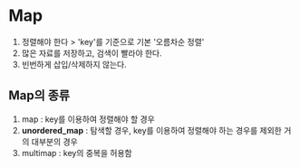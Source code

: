 # Map
1. 정렬해야 한다 > 'key'를 기준으로 기본 '오름차순 정렬'
2. 많은 자료를 저장하고, 검색이 빨라야 한다.
3. 빈번하게 삽입/삭제하지 않는다.

## Map의 종류
1. map : key를 이용하여 정렬해야 할 경우
2. <b>unordered_map</b> : 탐색할 경우, key를 이용하여 정렬해야 하는 경우를 제외한 거의 대부분의 경우
3. multimap : key의 중복을 허용함
